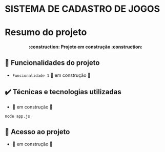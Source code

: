 # SISTEMA DE CADASTRO DE JOGOS 


# Resumo do projeto

<h4 align="center"> 
    :construction:  Projeto em construção  :construction:
</h4>


## 🔨 Funcionalidades do projeto

- `Funcionalidade 1` :construction: em construção  :construction:


## ✔️ Técnicas e tecnologias utilizadas

-  :construction: em construção  :construction:
```
node app.js
``` 


## 📁 Acesso ao projeto
- :construction: em construção  :construction: 
